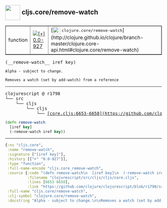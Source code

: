 ## <img width="48px" valign="middle" src="http://i.imgur.com/Hi20huC.png"> cljs.core/remove-watch

 <table border="1">
<tr>
<td>function</td>
<td><a href="https://github.com/cljsinfo/api-refs/tree/0.0-927"><img valign="middle" alt="[+] 0.0-927" src="https://img.shields.io/badge/+-0.0--927-lightgrey.svg"></a> </td>
<td>
[<img height="24px" valign="middle" src="http://i.imgur.com/1GjPKvB.png"> <samp>clojure.core/remove-watch</samp>](http://clojure.github.io/clojure/branch-master/clojure.core-api.html#clojure.core/remove-watch)
</td>
</tr>
</table>

 <samp>
(__remove-watch__ iref key)<br>
</samp>

```
Alpha - subject to change.

Removes a watch (set by add-watch) from a reference
```

---

 <pre>
clojurescript @ r1798
└── src
    └── cljs
        └── cljs
            └── <ins>[core.cljs:6653-6658](https://github.com/clojure/clojurescript/blob/r1798/src/cljs/cljs/core.cljs#L6653-L6658)</ins>
</pre>

```clj
(defn remove-watch
  [iref key]
  (-remove-watch iref key))
```


---

```clj
{:ns "cljs.core",
 :name "remove-watch",
 :signature ["[iref key]"],
 :history [["+" "0.0-927"]],
 :type "function",
 :full-name-encode "cljs.core_remove-watch",
 :source {:code "(defn remove-watch\n  [iref key]\n  (-remove-watch iref key))",
          :filename "clojurescript/src/cljs/cljs/core.cljs",
          :lines [6653 6658],
          :link "https://github.com/clojure/clojurescript/blob/r1798/src/cljs/cljs/core.cljs#L6653-L6658"},
 :full-name "cljs.core/remove-watch",
 :clj-symbol "clojure.core/remove-watch",
 :docstring "Alpha - subject to change.\n\nRemoves a watch (set by add-watch) from a reference"}

```
